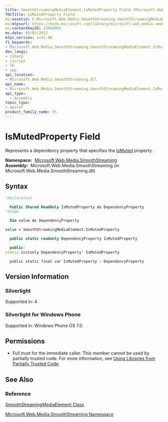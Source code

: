 ```yaml
---
title: SmoothStreamingMediaElement.IsMutedProperty Field (Microsoft.Web.Media.SmoothStreaming)
TOCTitle: IsMutedProperty Field
ms:assetid: F:Microsoft.Web.Media.SmoothStreaming.SmoothStreamingMediaElement.IsMutedProperty
ms:mtpsurl: https://msdn.microsoft.com/library/microsoft.web.media.smoothstreaming.smoothstreamingmediaelement.ismutedproperty(v=VS.90)
ms:contentKeyID: 23960953
ms.date: 05/02/2012
mtps_version: v=VS.90
f1_keywords:
- Microsoft.Web.Media.SmoothStreaming.SmoothStreamingMediaElement.IsMutedProperty
dev_langs:
- csharp
- jscript
- vb
- cpp
api_location:
- Microsoft.Web.Media.SmoothStreaming.dll
api_name:
- Microsoft.Web.Media.SmoothStreaming.SmoothStreamingMediaElement.IsMutedProperty
api_type:
  - Assembly
topic_type:
- apiref
product_family_name: VS
---
```


# IsMutedProperty Field

Represents a dependency property that specifies the [IsMuted](smoothstreamingmediaelement-ismuted-property-microsoft-web-media-smoothstreaming_1.md) property.

**Namespace:**  [Microsoft.Web.Media.SmoothStreaming](microsoft-web-media-smoothstreaming-namespace_1.md)  
**Assembly:**  Microsoft.Web.Media.SmoothStreaming (in Microsoft.Web.Media.SmoothStreaming.dll)

## Syntax

```vb
'Declaration

  Public Shared ReadOnly IsMutedProperty As DependencyProperty
'Usage

  Dim value As DependencyProperty

value = SmoothStreamingMediaElement.IsMutedProperty
```

```csharp
  public static readonly DependencyProperty IsMutedProperty
```

```cpp
  public:
static initonly DependencyProperty^ IsMutedProperty
```

```jscript
  public static final var IsMutedProperty : DependencyProperty
```

## Version Information

### Silverlight

Supported in: 4  

### Silverlight for Windows Phone

Supported in: Windows Phone OS 7.0  

## Permissions

  - Full trust for the immediate caller. This member cannot be used by partially trusted code. For more information, see [Using Libraries from Partially Trusted Code](https://msdn.microsoft.com/library/8skskf63).

## See Also

### Reference

[SmoothStreamingMediaElement Class](smoothstreamingmediaelement-class-microsoft-web-media-smoothstreaming_1.md)

[Microsoft.Web.Media.SmoothStreaming Namespace](microsoft-web-media-smoothstreaming-namespace_1.md)
